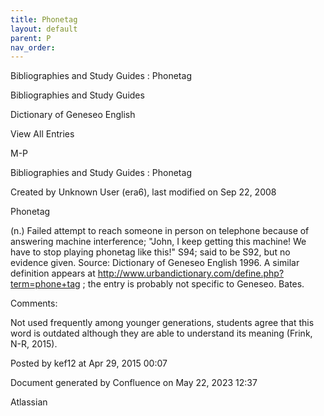 ```yaml
---
title: Phonetag
layout: default
parent: P
nav_order:
---
```


Bibliographies and Study Guides : Phonetag

Bibliographies and Study Guides

Dictionary of Geneseo English

View All Entries

M-P

Bibliographies and Study Guides : Phonetag

Created by  Unknown User (era6), last modified on Sep 22, 2008

Phonetag

(n.) Failed attempt to reach someone in person on telephone because of answering machine interference; &quot;John, I keep getting this machine! We have to stop playing phonetag like this!&quot; S94; said to be S92, but no evidence given. Source: Dictionary of Geneseo English 1996. A similar definition appears at http://www.urbandictionary.com/define.php?term=phone+tag ; the entry is probably not specific to Geneseo. Bates.

Comments:

Not used frequently among younger generations, students agree that this word is outdated although they are able to understand its meaning (Frink, N-R, 2015).

Posted by kef12 at Apr 29, 2015 00:07

Document generated by Confluence on May 22, 2023 12:37

Atlassian
